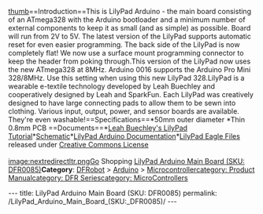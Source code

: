 <p><a href="image:LilyPad_Arduino_Main_Board.jpg" title="wikilink">thumb</a>==Introduction==This is LilyPad Arduino - the main board consisting of an ATmega328 with the Arduino bootloader and a minimum number of external components to keep it as small (and as simple) as possible. Board will run from 2V to 5V. The latest version of the LilyPad supports automatic reset for even easier programming. The back side of the LilyPad is now completely flat! We now use a surface mount programming connector to keep the header from poking through.This version of the LilyPad now uses the new ATmega328 at 8MHz. Arduino 0016 supports the Arduino Pro Mini 328/8MHz. Use this setting when using this new LilyPad 328.LilyPad is a wearable e-textile technology developed by Leah Buechley and cooperatively designed by Leah and SparkFun. Each LilyPad was creatively designed to have large connecting pads to allow them to be sewn into clothing. Various input, output, power, and sensor boards are available. They're even washable!==Specifications==*50mm outer diameter *Thin 0.8mm PCB ==Documents==*<a href="http://web.media.mit.edu/~leah/LilyPad/">Leah Buechley's LilyPad Tutorial</a>*<a href="http://www.sparkfun.com/datasheets/DevTools/LilyPad/Mainboard-v18.pdf">Schematic</a>*<a href="http://www.arduino.cc/en/Main/ArduinoBoardLilyPad">LilyPad Arduino Documentation</a>*<a href="http://www.sparkfun.com/datasheets/DevTools/LilyPad/LilyPad-Mainboard-v18.zip">LilyPad Eagle Files</a> released under <a href="http://creativecommons.org/licenses/by-sa/3.0/">Creative Commons License</a><br /><br /><a href="image:nextredirectltr.png" title="wikilink">image:nextredirectltr.pngGo</a> Shopping <a href="https://www.dfrobot.com/product-172.html">LilyPad Arduino Main Board (SKU: DFR0085)</a><strong>Category</strong>: <a href="https://www.dfrobot.com/">DFRobot</a> &gt; <a href="https://www.dfrobot.com/index.php?route=product/category&amp;path=35">Arduino</a> &gt; <a href="https://www.dfrobot.com/index.php?route=product/category&amp;path=35_104">Microcontroller</a><a href="category:_Product_Manual" title="wikilink">category: Product Manual</a><a href="category:_DFR_Series" title="wikilink">category: DFR Series</a><a href="category:_MicroControllers" title="wikilink">category: MicroControllers</a></p>---
title: LilyPad Arduino Main Board (SKU: DFR0085)
permalink: /LilyPad_Arduino_Main_Board_(SKU:_DFR0085)/
---

